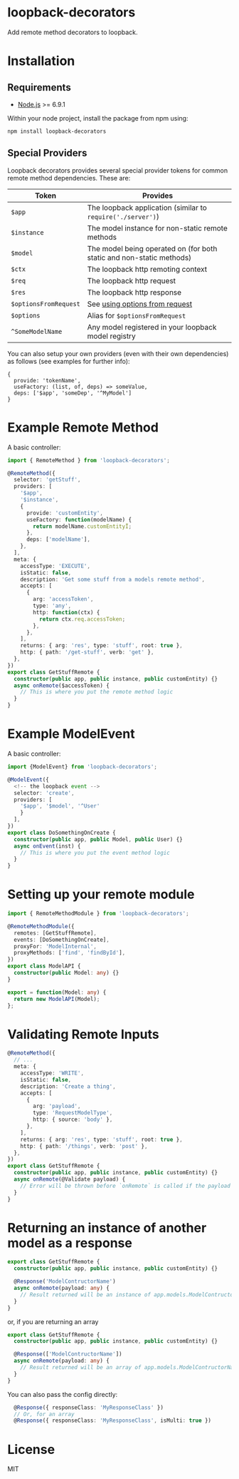 # loopback-decorators

Add remote method decorators to loopback.

# Installation

## Requirements

- [Node.js](https://nodejs.org/en/download/) >= 6.9.1

Within your node project, install the package from npm using:

```shell
npm install loopback-decorators
```

## Special Providers

Loopback decorators provides several special provider tokens for common remote method dependencies. These are:

| Token                 | Provides                                                                                                                                    |
| --------------------- | ------------------------------------------------------------------------------------------------------------------------------------------- |
| `$app`                | The loopback application (similar to `require('./server')`)                                                                                 |
| `$instance`           | The model instance for non-static remote methods                                                                                            |
| `$model`              | The model being operated on (for both static and non-static methods)                                                                        |
| `$ctx`                | The loopback http remoting context                                                                                                          |
| `$req`                | The loopback http request                                                                                                                   |
| `$res`                | The loopback http response                                                                                                                  |
| `$optionsFromRequest` | See [using options from request](https://loopback.io/doc/en/lb3/Using-current-context.html#annotate-options-parameter-in-remoting-metadata) |
| `$options`            | Alias for `$optionsFromRequest`                                                                                                             |
| `^SomeModelName`      | Any model registered in your loopback model registry                                                                                        |

You can also setup your own providers (even with their own dependencies) as follows (see examples for further info):

```
{
  provide: 'tokenName',
  useFactory: (list, of, deps) => someValue,
  deps: ['$app', 'someDep', '^MyModel']
}
```

# Example Remote Method

A basic controller:

```ts
import { RemoteMethod } from 'loopback-decorators';

@RemoteMethod({
  selector: 'getStuff',
  providers: [
    '$app',
    '$instance',
    {
      provide: 'customEntity',
      useFactory: function(modelName) {
        return modelName.customEntityÏ;
      },
      deps: ['modelName'],
    },
  ],
  meta: {
    accessType: 'EXECUTE',
    isStatic: false,
    description: 'Get some stuff from a models remote method',
    accepts: [
      {
        arg: 'accessToken',
        type: 'any',
        http: function(ctx) {
          return ctx.req.accessToken;
        },
      },
    ],
    returns: { arg: 'res', type: 'stuff', root: true },
    http: { path: '/get-stuff', verb: 'get' },
  },
})
export class GetStuffRemote {
  constructor(public app, public instance, public customEntity) {}
  async onRemote($accessToken) {
    // This is where you put the remote method logic
  }
}
```

# Example ModelEvent

A basic controller:

```ts
import {ModelEvent} from 'loopback-decorators';

@ModelEvent({
  <!-- the loopback event -->
  selector: 'create',
  providers: [
    '$app', '$model', '^User'
    }
  ],
})
export class DoSomethingOnCreate {
  constructor(public app, public Model, public User) {}
  async onEvent(inst) {
    // This is where you put the event method logic
  }
}

```

# Setting up your remote module

```ts
import { RemoteMethodModule } from 'loopback-decorators';

@RemoteMethodModule({
  remotes: [GetStuffRemote],
  events: [DoSomethingOnCreate],
  proxyFor: 'ModelInternal',
  proxyMethods: ['find', 'findById'],
})
export class ModelAPI {
  constructor(public Model: any) {}
}

export = function(Model: any) {
  return new ModelAPI(Model);
};
```

# Validating Remote Inputs

```ts
@RemoteMethod({
  // ...
  meta: {
    accessType: 'WRITE',
    isStatic: false,
    description: 'Create a thing',
    accepts: [
      {
        arg: 'payload',
        type: 'RequestModelType',
        http: { source: 'body' },
      },
    ],
    returns: { arg: 'res', type: 'stuff', root: true },
    http: { path: '/things', verb: 'post' },
  },
})
export class GetStuffRemote {
  constructor(public app, public instance, public customEntity) {}
  async onRemote(@Validate payload) {
    // Error will be thrown before `onRemote` is called if the payload is not valid
  }
}
```

# Returning an instance of another model as a response

```ts
export class GetStuffRemote {
  constructor(public app, public instance, public customEntity) {}

  @Response('ModelContructorName')
  async onRemote(payload: any) {
    // Result returned will be an instance of app.models.ModelContructorName
  }
}
```

or, if you are returning an array

```ts
export class GetStuffRemote {
  constructor(public app, public instance, public customEntity) {}

  @Response(['ModelContructorName'])
  async onRemote(payload: any) {
    // Result returned will be an array of app.models.ModelContructorName
  }
}
```

You can also pass the config directly:

```ts
  @Response({ responseClass: 'MyResponseClass' })
  // Or, for an array
  @Response({ responseClass: 'MyResponseClass', isMulti: true })
```

# License

MIT
